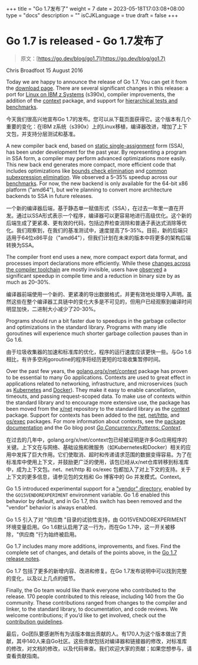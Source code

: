 +++
title = "Go 1.7发布了"
weight = 7
date = 2023-05-18T17:03:08+08:00
type = "docs"
description = ""
isCJKLanguage = true
draft = false
+++

# Go 1.7 is released - Go 1.7发布了

> 原文：[https://go.dev/blog/go1.7](https://go.dev/blog/go1.7)

Chris Broadfoot
15 August 2016

Today we are happy to announce the release of Go 1.7. You can get it from the [download page](https://go.dev/dl/). There are several significant changes in this release: a port for [Linux on IBM z Systems](https://en.wikipedia.org/wiki/IBM_System_z) (s390x), compiler improvements, the addition of the [context](https://go.dev/pkg/context/) package, and support for [hierarchical tests and benchmarks](https://go.dev/pkg/testing/#hdr-Subtests_and_Sub_benchmarks).

今天我们很高兴地宣布Go 1.7的发布。您可以从下载页面获得它。这个版本有几个重要的变化：在IBM z系统（s390x）上的Linux移植，编译器改进，增加了上下文包，并支持分层测试和基准。

A new compiler back end, based on [static single-assignment](https://en.wikipedia.org/wiki/Static_single_assignment_form) form (SSA), has been under development for the past year. By representing a program in SSA form, a compiler may perform advanced optimizations more easily. This new back end generates more compact, more efficient code that includes optimizations like [bounds check elimination](https://en.wikipedia.org/wiki/Bounds-checking_elimination) and [common subexpression elimination](https://en.wikipedia.org/wiki/Common_subexpression_elimination). We observed a 5–35% speedup across our [benchmarks](https://go.dev/test/bench/go1/). For now, the new backend is only available for the 64-bit x86 platform ("amd64"), but we’re planning to convert more architecture backends to SSA in future releases.

一个新的编译器后端，基于静态单一赋值形式（SSA），在过去一年里一直在开发。通过以SSA形式表示一个程序，编译器可以更容易地进行高级优化。这个新的后端生成了更紧凑、更有效的代码，包括边界检查消除和普通子表达式消除等优化。我们观察到，在我们的基准测试中，速度提高了5-35%。目前，新的后端只适用于64位x86平台（"amd64"），但我们计划在未来的版本中将更多的架构后端转换为SSA。

The compiler front end uses a new, more compact export data format, and processes import declarations more efficiently. While these [changes across the compiler toolchain](https://go.dev/doc/go1.7#compiler) are mostly invisible, users have [observed](http://dave.cheney.net/2016/04/02/go-1-7-toolchain-improvements) a significant speedup in compile time and a reduction in binary size by as much as 20–30%.

编译器前端使用一个新的、更紧凑的导出数据格式，并更有效地处理导入声明。虽然这些在整个编译器工具链中的变化大多是不可见的，但用户已经观察到编译时间明显加快，二进制大小减少了20-30%。

Programs should run a bit faster due to speedups in the garbage collector and optimizations in the standard library. Programs with many idle goroutines will experience much shorter garbage collection pauses than in Go 1.6.

由于垃圾收集器的加速和标准库的优化，程序的运行速度应该更快一些。与Go 1.6相比，有许多空闲goroutine的程序将经历更短的垃圾收集暂停时间。

Over the past few years, the [golang.org/x/net/context](https://godoc.org/golang.org/x/net/context/) package has proven to be essential to many Go applications. Contexts are used to great effect in applications related to networking, infrastructure, and microservices (such as [Kubernetes](http://kubernetes.io/) and [Docker](https://www.docker.com/)). They make it easy to enable cancellation, timeouts, and passing request-scoped data. To make use of contexts within the standard library and to encourage more extensive use, the package has been moved from the [x/net](https://godoc.org/golang.org/x/net/context/) repository to the standard library as the [context](https://go.dev/pkg/context/) package. Support for contexts has been added to the [net](https://go.dev/pkg/net/), [net/http](https://go.dev/pkg/net/http/), and [os/exec](https://go.dev/pkg/os/exec/) packages. For more information about contexts, see the [package documentation](https://go.dev/pkg/context) and the Go blog post [*Go Concurrency Patterns: Context*](https://blog.golang.org/context).

在过去的几年中，golang.org/x/net/context包已经被证明是许多Go应用程序的关键。上下文在与网络、基础设施和微服务（如Kubernetes和Docker）相关的应用中发挥了巨大作用。它们使取消、超时和传递请求范围的数据变得容易。为了在标准库中使用上下文，并鼓励更广泛的使用，该包已经从x/net仓库转移到标准库中，成为上下文包。net、net/http 和 os/exec 包都加入了对上下文的支持。关于上下文的更多信息，请参见包的文档和 Go 博客中的 Go 并发模式。Context。

Go 1.5 introduced experimental support for a ["vendor" directory](https://go.dev/cmd/go/#hdr-Vendor_Directories), enabled by the `GO15VENDOREXPERIMENT` environment variable. Go 1.6 enabled this behavior by default, and in Go 1.7, this switch has been removed and the "vendor" behavior is always enabled.

Go 1.5 引入了对 "供应商 "目录的试验性支持，由 GO15VENDOREXPERIMENT 环境变量启用。Go 1.6默认启用了这一行为，而在Go 1.7中，这一开关被移除，"供应商 "行为始终被启用。

Go 1.7 includes many more additions, improvements, and fixes. Find the complete set of changes, and details of the points above, in the [Go 1.7 release notes](https://go.dev/doc/go1.7.html).

Go 1.7 包括了更多的新增内容、改进和修复。在Go 1.7发布说明中可以找到完整的变化，以及以上几点的细节。

Finally, the Go team would like thank everyone who contributed to the release. 170 people contributed to this release, including 140 from the Go community. These contributions ranged from changes to the compiler and linker, to the standard library, to documentation, and code reviews. We welcome contributions; if you’d like to get involved, check out the [contribution guidelines](https://go.dev/doc/contribute.html).

最后，Go团队要感谢所有为该版本做出贡献的人。有170人为这个版本做出了贡献，其中140人来自Go社区。这些贡献包括对编译器和链接器的修改，对标准库的修改，对文档的修改，以及代码审查。我们欢迎大家的贡献；如果您想参与，请查看贡献指南。
